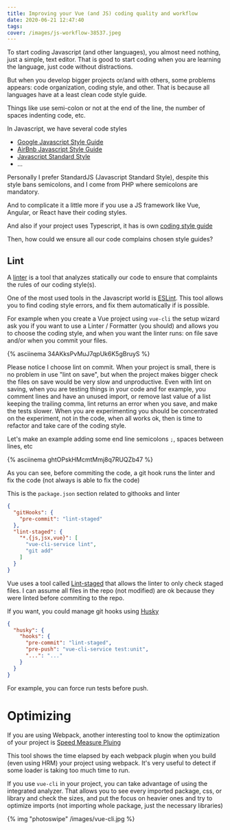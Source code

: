 ```yaml
---
title: Improving your Vue (and JS) coding quality and workflow
date: 2020-06-21 12:47:40
tags:
cover: /images/js-workflow-38537.jpeg
---
```

To start coding Javascript (and other languages), you almost need nothing, just a simple, text editor. That is good to start coding when you are learning the language, just code without distractions.

But when you develop bigger projects or/and with others, some problems appears: code organization, coding style, and other. That is because all languages have at a least clean code style guide.

Things like use semi-colon or not at the end of the line, the number of spaces indenting code, etc. 

In Javascript, we have several code styles

* [Google Javascript Style Guide](https://google.github.io/styleguide/jsguide.html)
* [AirBnb Javascript Style Guide](https://github.com/airbnb/javascript)
* [Javascript Standard Style](https://standardjs.com/)
* ...

Personally I prefer StandardJS (Javascript Standard Style), despite this style bans semicolons, and I come from PHP where semicolons are mandatory.

And to complicate it a little more if you use a JS framework like Vue, Angular, or React have their coding styles.

And also if your project uses Typescript, it has is own [coding style guide](https://github.com/Microsoft/TypeScript/wiki/Coding-guidelines)


Then, how could we ensure all our code complains chosen style guides?
 
## Lint

A [linter](https://en.wikipedia.org/wiki/Lint_(software)) is a tool that analyzes statically our code to ensure that complaints the rules of our coding style(s).

One of the most used tools in the Javascript world is [ESLint](https://eslint.org/). This tool allows you to find coding style errors, and fix them automatically if is possible.

For example when you create a Vue project using `vue-cli` the setup wizard ask you if you want to use a Linter / Formatter (you should) and allows you to choose the coding style, and when you want the linter runs: on file save and/or when you commit your files.

{% asciinema 34AKksPvMuJ7qpUk6K5gBruyS %}

Please notice I choose lint on commit. When your project is small, there is no problem in use "lint on save", but when the project makes bigger check the files on save would be very slow and unproductive. Even with lint on saving, when you are testing things in your code and for example, you comment lines and have an unused import, or remove last value of a list keeping the trailing comma, lint returns an error when you save, and make the tests slower. When you are experimenting you should be concentrated on the experiment, not in the code, when all works ok, then is time to refactor and take care of the coding style.

Let's make an example adding some end line semicolons `;`, spaces between lines, etc

{% asciinema ghtOPskHMcmtMmj8q7RUQZb47 %}

As you can see, before commiting the code, a git hook runs the linter and fix the code (not always is able to fix the code)

This is the `package.json` section related to githooks and linter

```json
{
  "gitHooks": {
    "pre-commit": "lint-staged"
  },
  "lint-staged": {
    "*.{js,jsx,vue}": [
      "vue-cli-service lint",
      "git add"
    ]
  }
}
```

Vue uses a tool called [Lint-staged](https://github.com/okonet/lint-staged) that allows the linter to only check staged files. I can assume all files in the repo (not modified) are ok because they were linted before commiting to the repo.

If you want, you could manage git hooks using [Husky](https://github.com/typicode/husky)

```json
{
  "husky": {
    "hooks": {
      "pre-commit": "lint-staged",
      "pre-push": "vue-cli-service test:unit",
      "...": "..."
    }
  }
}
```
For example, you can force run tests before push.

# Optimizing

If you are using Webpack, another interesting tool to know the optimization of your project is [Speed Measure Pluing](https://github.com/stephencookdev/speed-measure-webpack-plugin)

This tool shows the time elapsed by each webpack plugin when you build (even using HRM) your project using webpack. It's very useful to detect if some loader is taking too much time to run.

If you use `vue-cli` in your project, you can take advantage of using the integrated analyzer. That allows you to see every imported package, css, or library and check the sizes, and put the focus on heavier ones and try to optimize imports (not importing whole package, just the necessary libraries)   

{% img "photoswipe" /images/vue-cli.jpg %}







